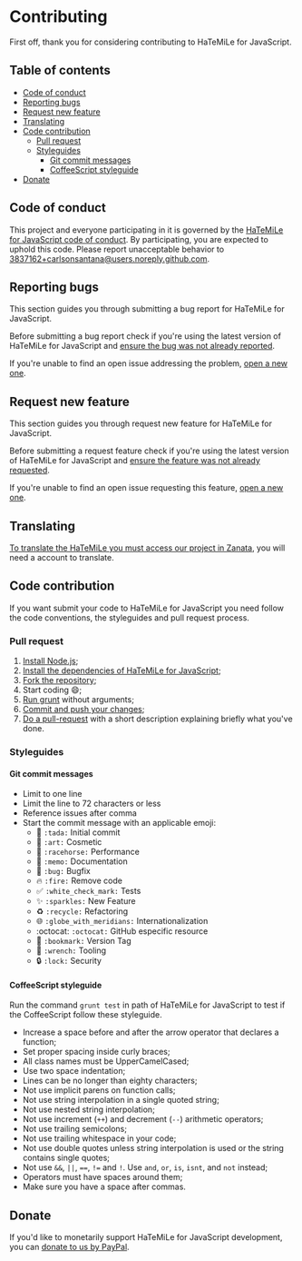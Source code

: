 # Contributing

First off, thank you for considering contributing to HaTeMiLe for JavaScript.

## Table of contents

* [Code of conduct](#code-of-conduct)
* [Reporting bugs](#reporting-bugs)
* [Request new feature](#request-new-feature)
* [Translating](#translating)
* [Code contribution](#code-contribution)
  * [Pull request](#pull-request)
  * [Styleguides](#styleguides)
    * [Git commit messages](#git-commit-messages)
    * [CoffeeScript styleguide](#coffeeScript-styleguide)
* [Donate](#donate)

## Code of conduct

This project and everyone participating in it is governed by the [HaTeMiLe for JavaScript code of conduct](CODE_OF_CONDUCT.md). By participating, you are expected to uphold this code. Please report unacceptable behavior to [3837162+carlsonsantana@users.noreply.github.com](mailto:3837162+carlsonsantana@users.noreply.github.com).

## Reporting bugs

This section guides you through submitting a bug report for HaTeMiLe for JavaScript.

Before submitting a bug report check if you're using the latest version of HaTeMiLe for JavaScript and [ensure the bug was not already reported](https://github.com/hatemile/hatemile-for-javascript/issues).

If you're unable to find an open issue addressing the problem, [open a new one](https://github.com/hatemile/hatemile-for-javascript/issues/new).

## Request new feature

This section guides you through request new feature for HaTeMiLe for JavaScript.

Before submitting a request feature check if you're using the latest version of HaTeMiLe for JavaScript and [ensure the feature was not already requested](https://github.com/hatemile/hatemile-for-javascript/issues).

If you're unable to find an open issue requesting this feature, [open a new one](https://github.com/hatemile/hatemile-for-javascript/issues/new).

## Translating

[To translate the HaTeMiLe you must access our project in Zanata](https://translate.zanata.org/project/view/hatemile), you will need a account to translate.

## Code contribution

If you want submit your code to HaTeMiLe for JavaScript you need follow the code conventions, the styleguides and pull request process.

### Pull request

1. [Install Node.js](https://nodejs.org/en/download/package-manager/);
2. [Install the dependencies of HaTeMiLe for JavaScript](https://docs.npmjs.com/cli/install);
3. [Fork the repository](https://help.github.com/articles/fork-a-repo/);
4. Start coding :smile:;
5. [Run grunt](https://gruntjs.com/getting-started) without arguments;
6. [Commit and push your changes](https://help.github.com/articles/adding-a-file-to-a-repository-using-the-command-line/);
7. [Do a pull-request](https://help.github.com/articles/creating-a-pull-request/) with a short description explaining briefly what you've done.

### Styleguides

#### Git commit messages

* Limit to one line
* Limit the line to 72 characters or less
* Reference issues after comma
* Start the commit message with an applicable emoji:
  * :tada: `:tada:` Initial commit
  * :art: `:art:` Cosmetic
  * :racehorse: `:racehorse:` Performance
  * :memo: `:memo:` Documentation
  * :bug: `:bug:` Bugfix
  * :fire: `:fire:` Remove code
  * :white_check_mark: `:white_check_mark:` Tests
  * :sparkles: `:sparkles:` New Feature
  * :recycle: `:recycle:` Refactoring
  * :globe_with_meridians: `:globe_with_meridians:` Internationalization
  * :octocat: `:octocat:` GitHub especific resource
  * :bookmark: `:bookmark:` Version Tag
  * :wrench: `:wrench:` Tooling
  * :lock: `:lock:` Security

#### CoffeeScript styleguide

Run the command `grunt test` in path of HaTeMiLe for JavaScript to test if the CoffeeScript follow these styleguide.

* Increase a space before and after the arrow operator that declares a function;
* Set proper spacing inside curly braces;
* All class names must be UpperCamelCased;
* Use two space indentation;
* Lines can be no longer than eighty characters;
* Not use implicit parens on function calls;
* Not use string interpolation in a single quoted string;
* Not use nested string interpolation;
* Not use increment (`++`) and decrement (`--`) arithmetic operators;
* Not use trailing semicolons;
* Not use trailing whitespace in your code;
* Not use double quotes unless string interpolation is used or the string contains single quotes;
* Not use `&&`, `||`, `==`, `!=` and `!`. Use `and`, `or`, `is`, `isnt`, and `not` instead;
* Operators must have spaces around them;
* Make sure you have a space after commas.
  
## Donate
  
If you'd like to monetarily support HaTeMiLe for JavaScript development, you can [donate to us by PayPal](https://www.paypal.com/cgi-bin/webscr?cmd=_s-xclick&hosted_button_id=PRY8PY3ANVYT6).

